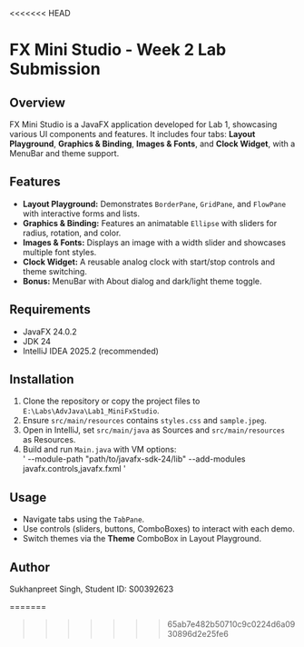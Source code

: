 <<<<<<< HEAD
# FX Mini Studio - Week 2 Lab Submission

## Overview
FX Mini Studio is a JavaFX application developed for Lab 1, showcasing various UI components and features. It includes four tabs: **Layout Playground**, **Graphics & Binding**, **Images & Fonts**, and **Clock Widget**, with a MenuBar and theme support.

## Features
- **Layout Playground:** Demonstrates `BorderPane`, `GridPane`, and `FlowPane` with interactive forms and lists.
- **Graphics & Binding:** Features an animatable `Ellipse` with sliders for radius, rotation, and color.
- **Images & Fonts:** Displays an image with a width slider and showcases multiple font styles.
- **Clock Widget:** A reusable analog clock with start/stop controls and theme switching.
- **Bonus:** MenuBar with About dialog and dark/light theme toggle.

## Requirements
- JavaFX 24.0.2
- JDK 24
- IntelliJ IDEA 2025.2 (recommended)

## Installation
1. Clone the repository or copy the project files to `E:\Labs\AdvJava\Lab1_MiniFxStudio`.
2. Ensure `src/main/resources` contains `styles.css` and `sample.jpeg`.
3. Open in IntelliJ, set `src/main/java` as Sources and `src/main/resources` as Resources.
4. Build and run `Main.java` with VM options:  
    ' --module-path "path/to/javafx-sdk-24/lib" --add-modules javafx.controls,javafx.fxml '


## Usage
- Navigate tabs using the `TabPane`.
- Use controls (sliders, buttons, ComboBoxes) to interact with each demo.
- Switch themes via the **Theme** ComboBox in Layout Playground.


## Author
Sukhanpreet Singh, Student ID: S00392623


=======
>>>>>>> 65ab7e482b50710c9c0224d6a0930896d2e25fe6

